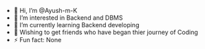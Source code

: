 - 👋 Hi, I’m @Ayush-m-K
- 👀 I’m interested in Backend and DBMS
- 🌱 I’m currently learning Backend developing
- 💞 Wishing to get friends who have began thier journey of Coding
- ⚡ Fun fact: None

<!---
Ayush-m-K/Ayush-m-K is a ✨ special ✨ repository because its `README.md` (this file) appears on your GitHub profile.
You can click the Preview link to take a look at your changes.
--->
